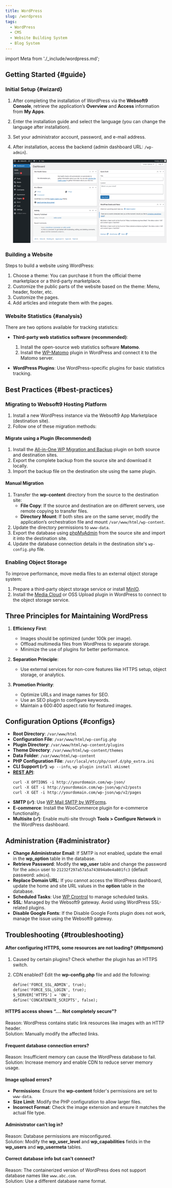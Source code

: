 ```yaml
---
title: WordPress
slug: /wordpress
tags:
  - WordPress
  - CMS
  - Website Building System
  - Blog System
---
```


import Meta from './\_include/wordpress.md';

<Meta name="meta" />

## Getting Started {#guide}

### Initial Setup {#wizard}

1. After completing the installation of WordPress via the **Websoft9 Console**, retrieve the application’s **Overview** and **Access** information from **My Apps**.

2. Enter the installation guide and select the language (you can change the language after installation).

3. Set your administrator account, password, and e-mail address.

4. After installation, access the backend (admin dashboard URL: `/wp-admin`).

   ![](./assets/wordpress-backend-websoft9.png)

### Building a Website

Steps to build a website using WordPress:

1. Choose a theme: You can purchase it from the official theme marketplace or a third-party marketplace.
2. Customize the public parts of the website based on the theme: Menu, header, footer, etc.
3. Customize the pages.
4. Add articles and integrate them with the pages.

### Website Statistics {#analysis}

There are two options available for tracking statistics:

- **Third-party web statistics software (recommended)**:

  1. Install the open-source web statistics software **Matomo**.
  2. Install the [WP-Matomo](https://wordpress.org/plugins/wp-piwik/) plugin in WordPress and connect it to the Matomo server.

- **WordPress Plugins**: Use WordPress-specific plugins for basic statistics tracking.

## Best Practices {#best-practices}

### Migrating to Websoft9 Hosting Platform

1. Install a new WordPress instance via the Websoft9 App Marketplace (destination site).
2. Follow one of these migration methods:

#### Migrate using a Plugin (Recommended)

1. Install the [All-in-One WP Migration and Backup](https://wordpress.org/plugins/all-in-one-wp-migration/) plugin on both source and destination sites.
2. Export the complete backup from the source site and download it locally.
3. Import the backup file on the destination site using the same plugin.

#### Manual Migration

1. Transfer the **wp-content** directory from the source to the destination site:
   - **File Copy**: If the source and destination are on different servers, use remote copying to transfer files.
   - **Directory Mount**: If both sites are on the same server, modify the application’s orchestration file and mount `/var/www/html/wp-content`.
2. Update the directory permissions to `www-data`.
3. Export the database using [phpMyAdmin](./phpmyadmin) from the source site and import it into the destination site.
4. Update the database connection details in the destination site's `wp-config.php` file.

### Enabling Object Storage

To improve performance, move media files to an external object storage system:

1. Prepare a third-party object storage service or install [MinIO](./minio).
2. Install the [Media Cloud](https://mediacloud.press/) or OSS Upload plugin in WordPress to connect to the object storage service.

## Three Principles for Maintaining WordPress

1. **Efficiency First**:

   - Images should be optimized (under 100k per image).
   - Offload multimedia files from WordPress to separate storage.
   - Minimize the use of plugins for better performance.

2. **Separation Principle**:

   - Use external services for non-core features like HTTPS setup, object storage, or analytics.

3. **Promotion Priority**:
   - Optimize URLs and image names for SEO.
   - Use an SEO plugin to configure keywords.
   - Maintain a 600:400 aspect ratio for featured images.

## Configuration Options {#configs}

- **Root Directory**: `/var/www/html`
- **Configuration File**: `/var/www/html/wp-config.php`
- **Plugin Directory**: `/var/www/html/wp-content/plugins`
- **Theme Directory**: `/var/www/html/wp-content/themes`
- **Data Folder**: `/var/www/html/wp-content`
- **PHP Configuration File**: `/usr/local/etc/php/conf.d/php_extra.ini`
- **CLI Support (✅)**: `wp --info`, `wp plugin install akismet`
- **[REST API](https://developer.wordpress.org/rest-api/)**:
  ```
  curl -X OPTIONS -i http://yourdomain.com/wp-json/
  curl -X GET -i http://yourdomain.com/wp-json/wp/v2/posts
  curl -X GET -i http://yourdomain.com/wp-json/wp/v2/pages
  ```
- **SMTP (✅)**: Use [WP Mail SMTP by WPForms](https://wordpress.org/plugins/wp-mail-smtp/).
- **E-commerce**: Install the WooCommerce plugin for e-commerce functionality.
- **Multisite (✅)**: Enable multi-site through **Tools > Configure Network** in the WordPress dashboard.

## Administration {#administrator}

- **Change Administrator Email**: If SMTP is not enabled, update the email in the **wp_option** table in the database.
- **Retrieve Password**: Modify the **wp_user** table and change the password for the `admin` user to `21232f297a57a5a743894a0e4a801fc3` (default password: `admin`).
- **Replace Domain URL**: If you cannot access the WordPress dashboard, update the home and site URL values in the **option** table in the database.
- **Scheduled Tasks**: Use [WP Crontrol](https://wordpress.org/plugins/wp-crontrol) to manage scheduled tasks.
- **SSL**: Managed by the Websoft9 gateway. Avoid using WordPress SSL-related plugins.
- **Disable Google Fonts**: If the Disable Google Fonts plugin does not work, manage the issue using the Websoft9 gateway.

## Troubleshooting {#troubleshooting}

#### After configuring HTTPS, some resources are not loading? {#httpsmore}

1. Caused by certain plugins? Check whether the plugin has an HTTPS switch.
2. CDN enabled? Edit the **wp-config.php** file and add the following:

   ```
   define('FORCE_SSL_ADMIN', true);
   define('FORCE_SSL_LOGIN', true);
   $_SERVER['HTTPS'] = 'ON';
   define('CONCATENATE_SCRIPTS', false);
   ```

#### HTTPS access shows “.... Not completely secure”?

Reason: WordPress contains static link resources like images with an HTTP header.  
Solution: Manually modify the affected links.

#### Frequent database connection errors?

Reason: Insufficient memory can cause the WordPress database to fail.  
Solution: Increase memory and enable CDN to reduce server memory usage.

#### Image upload errors?

- **Permissions**: Ensure the **wp-content** folder's permissions are set to `www-data`.
- **Size Limit**: Modify the PHP configuration to allow larger files.
- **Incorrect Format**: Check the image extension and ensure it matches the actual file type.

#### Administrator can’t log in?

Reason: Database permissions are misconfigured.  
Solution: Modify the **wp_user_level** and **wp_capabilities** fields in the **wp_users** and **wp_usermeta** tables.

#### Correct database info but can't connect?

Reason: The containerized version of WordPress does not support database names like `www.abc.com`.  
Solution: Use a different database name format.
